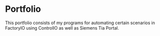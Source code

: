 # Portfolio

This portfolio consists of  my programs for automating certain scenarios in FactoryIO using ControlIO as well as Siemens Tia Portal.
